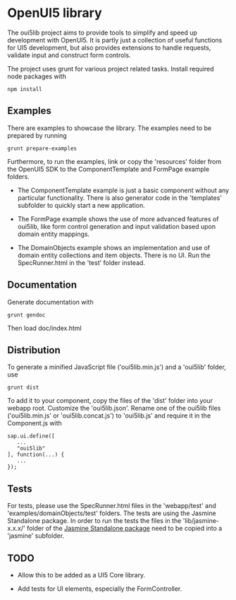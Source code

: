 # OpenUI5 library

The oui5lib project aims to provide tools to simplify and speed up development with OpenUI5. It is partly just a collection of useful functions for UI5 development, but also provides extensions to handle requests, validate input and construct form controls.

The project uses grunt for various project related tasks. Install required node packages with

    npm install

## Examples

There are examples to showcase the library. The examples need to be prepared by running

    grunt prepare-examples

Furthermore, to run the examples, link or copy the 'resources' folder from the OpenUI5 SDK to the ComponentTemplate and FormPage example folders. 

* The ComponentTemplate example is just a basic component without any particular functionality. There is also generator code in the 'templates' subfolder to quickly start a new application.

* The FormPage example shows the use of more advanced features of oui5lib, like form control generation and input validation based upon domain entity mappings.

* The DomainObjects example shows an implementation and use of domain entity collections and item objects. There is no UI. Run the SpecRunner.html in the 'test' folder instead.


## Documentation

Generate documentation with
    
    grunt gendoc

Then load doc/index.html

## Distribution

To generate a minified JavaScript file ('oui5lib.min.js') and a 'oui5lib' folder, use

    grunt dist

To add it to your component, copy the files of the 'dist' folder into your webapp root. Customize the 'oui5lib.json'. Rename one of the oui5lib files ('oui5lib.min.js' or 'oui5lib.concat.js') to 'oui5lib.js' and require it in the Component.js with

    sap.ui.define([
       ...
       "oui5lib"
    ], function(...) {
       ...
    });

## Tests

For tests, please use the SpecRunner.html files in the 'webapp/test' and 'examples/domainObjects/test' folders. The tests are using the Jasmine Standalone package. In order to run the tests the files in the 'lib/jasmine-x.x.x/' folder of the [Jasmine Standalone package](https://github.com/jasmine/jasmine/releases) need to be copied into a 'jasmine' subfolder.


## TODO

* Allow this to be added as a UI5 Core library.

* Add tests for UI elements, especially the FormController.

